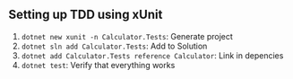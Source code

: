## Setting up TDD using xUnit

1. `dotnet new xunit -n Calculator.Tests`: Generate project 
2. `dotnet sln add Calculator.Tests`: Add to Solution
3. `dotnet add Calculator.Tests reference Calculator`: Link in depencies
4. `dotnet test`: Verify that everything works
